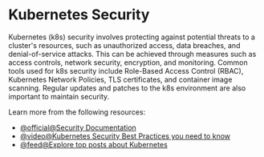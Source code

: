 # Kubernetes Security

Kubernetes (k8s) security involves protecting against potential threats to a cluster's resources, such as unauthorized access, data breaches, and denial-of-service attacks. This can be achieved through measures such as access controls, network security, encryption, and monitoring. Common tools used for k8s security include Role-Based Access Control (RBAC), Kubernetes Network Policies, TLS certificates, and container image scanning. Regular updates and patches to the k8s environment are also important to maintain security.

Learn more from the following resources:

- [@official@Security Documentation](https://kubernetes.io/docs/concepts/security/)
- [@video@Kubernetes Security Best Practices you need to know](https://www.youtube.com/watch?v=oBf5lrmquYI)
- [@feed@Explore top posts about Kubernetes](https://app.daily.dev/tags/kubernetes?ref=roadmapsh)
